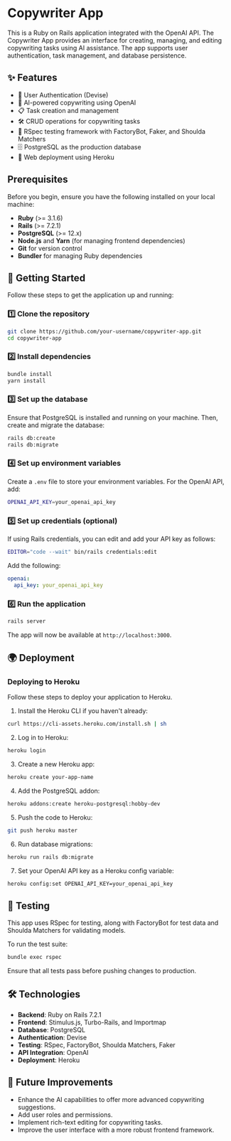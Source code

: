 # Copywriter App

This is a Ruby on Rails application integrated with the OpenAI API. The Copywriter App provides an interface for creating, managing, and editing copywriting tasks using AI assistance. The app supports user authentication, task management, and database persistence.

## ✨ Features

- 🔐 User Authentication (Devise)
- 🤖 AI-powered copywriting using OpenAI
- 📋 Task creation and management
- 🛠️ CRUD operations for copywriting tasks
- 🧪 RSpec testing framework with FactoryBot, Faker, and Shoulda Matchers
- 🗄️ PostgreSQL as the production database
- 🚀 Web deployment using Heroku

## Prerequisites

Before you begin, ensure you have the following installed on your local machine:

- **Ruby** (>= 3.1.6)
- **Rails** (>= 7.2.1)
- **PostgreSQL** (>= 12.x)
- **Node.js** and **Yarn** (for managing frontend dependencies)
- **Git** for version control
- **Bundler** for managing Ruby dependencies

## 🚀 Getting Started

Follow these steps to get the application up and running:

### 1️⃣ Clone the repository

```bash
git clone https://github.com/your-username/copywriter-app.git
cd copywriter-app
```

### 2️⃣ Install dependencies

```bash
bundle install
yarn install
```

### 3️⃣ Set up the database

Ensure that PostgreSQL is installed and running on your machine. Then, create and migrate the database:

```bash
rails db:create
rails db:migrate
```

### 4️⃣ Set up environment variables

Create a `.env` file to store your environment variables. For the OpenAI API, add:

```bash
OPENAI_API_KEY=your_openai_api_key
```

### 5️⃣ Set up credentials (optional)

If using Rails credentials, you can edit and add your API key as follows:

```bash
EDITOR="code --wait" bin/rails credentials:edit
```

Add the following:

```yaml
openai:
  api_key: your_openai_api_key
```

### 6️⃣ Run the application

```bash
rails server
```

The app will now be available at `http://localhost:3000`.

## 🌍 Deployment

### Deploying to Heroku

Follow these steps to deploy your application to Heroku.

1. Install the Heroku CLI if you haven't already:

```bash
curl https://cli-assets.heroku.com/install.sh | sh
```

2. Log in to Heroku:

```bash
heroku login
```

3. Create a new Heroku app:

```bash
heroku create your-app-name
```

4. Add the PostgreSQL addon:

```bash
heroku addons:create heroku-postgresql:hobby-dev
```

5. Push the code to Heroku:

```bash
git push heroku master
```

6. Run database migrations:

```bash
heroku run rails db:migrate
```

7. Set your OpenAI API key as a Heroku config variable:

```bash
heroku config:set OPENAI_API_KEY=your_openai_api_key
```

## 🧪 Testing

This app uses RSpec for testing, along with FactoryBot for test data and Shoulda Matchers for validating models.

To run the test suite:

```bash
bundle exec rspec
```

Ensure that all tests pass before pushing changes to production.

## 🛠 Technologies

- **Backend**: Ruby on Rails 7.2.1
- **Frontend**: Stimulus.js, Turbo-Rails, and Importmap
- **Database**: PostgreSQL
- **Authentication**: Devise
- **Testing**: RSpec, FactoryBot, Shoulda Matchers, Faker
- **API Integration**: OpenAI
- **Deployment**: Heroku

## 🎯 Future Improvements

- Enhance the AI capabilities to offer more advanced copywriting suggestions.
- Add user roles and permissions.
- Implement rich-text editing for copywriting tasks.
- Improve the user interface with a more robust frontend framework.

